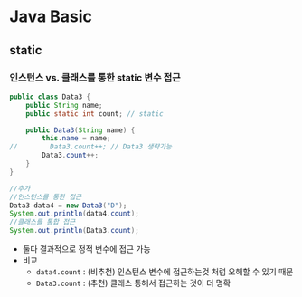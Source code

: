 # Java Basic

## static

### 인스턴스 vs. 클래스를 통한 static 변수 접근

```java
public class Data3 {
    public String name;
    public static int count; // static

    public Data3(String name) {
        this.name = name;
//        Data3.count++; // Data3 생략가능
        Data3.count++;
    }
}
```

```java
//추가
//인스턴스를 통한 접근
Data3 data4 = new Data3("D");
System.out.println(data4.count);
//클래스를 통합 접근
System.out.println(Data3.count);
````

- 둘다 결과적으로 정적 변수에 접근 가능
- 비교
  - `data4.count` : (비추천) 인스턴스 변수에 접근하는것 처럼 오해할 수 있기 때문
  - `Data3.count` : (추천) 클래스 통해서 접근하는 것이 더 명확


